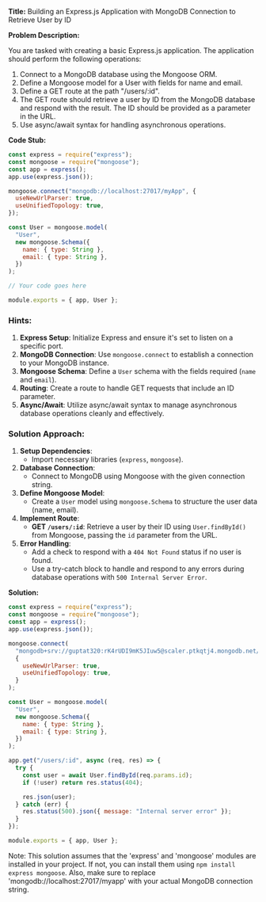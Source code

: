 **Title:** Building an Express.js Application with MongoDB Connection to Retrieve User by ID

**Problem Description:**

You are tasked with creating a basic Express.js application. The application should perform the following operations:

1. Connect to a MongoDB database using the Mongoose ORM.
2. Define a Mongoose model for a User with fields for name and email.
3. Define a GET route at the path "/users/:id".
4. The GET route should retrieve a user by ID from the MongoDB database and respond with the result. The ID should be provided as a parameter in the URL.
5. Use async/await syntax for handling asynchronous operations.

**Code Stub:**

```javascript
const express = require("express");
const mongoose = require("mongoose");
const app = express();
app.use(express.json());

mongoose.connect("mongodb://localhost:27017/myApp", {
  useNewUrlParser: true,
  useUnifiedTopology: true,
});

const User = mongoose.model(
  "User",
  new mongoose.Schema({
    name: { type: String },
    email: { type: String },
  })
);

// Your code goes here

module.exports = { app, User };
```

### Hints:

1. **Express Setup**: Initialize Express and ensure it's set to listen on a specific port.
2. **MongoDB Connection**: Use `mongoose.connect` to establish a connection to your MongoDB instance.
3. **Mongoose Schema**: Define a `User` schema with the fields required (`name` and `email`).
4. **Routing**: Create a route to handle GET requests that include an ID parameter.
5. **Async/Await**: Utilize async/await syntax to manage asynchronous database operations cleanly and effectively.

### Solution Approach:

1. **Setup Dependencies**:
   - Import necessary libraries (`express`, `mongoose`).
2. **Database Connection**:
   - Connect to MongoDB using Mongoose with the given connection string.
3. **Define Mongoose Model**:
   - Create a `User` model using `mongoose.Schema` to structure the user data (name, email).
4. **Implement Route**:
   - **GET `/users/:id`**: Retrieve a user by their ID using `User.findById()` from Mongoose, passing the `id` parameter from the URL.
5. **Error Handling**:
   - Add a check to respond with a `404 Not Found` status if no user is found.
   - Use a try-catch block to handle and respond to any errors during database operations with `500 Internal Server Error`.

**Solution:**

```javascript
const express = require("express");
const mongoose = require("mongoose");
const app = express();
app.use(express.json());

mongoose.connect(
  "mongodb+srv://guptat320:rK4rUDI9mK5JIuw5@scaler.ptkqtj4.mongodb.net/scaler?retryWrites=true&w=majority",
  {
    useNewUrlParser: true,
    useUnifiedTopology: true,
  }
);

const User = mongoose.model(
  "User",
  new mongoose.Schema({
    name: { type: String },
    email: { type: String },
  })
);

app.get("/users/:id", async (req, res) => {
  try {
    const user = await User.findById(req.params.id);
    if (!user) return res.status(404);

    res.json(user);
  } catch (err) {
    res.status(500).json({ message: "Internal server error" });
  }
});

module.exports = { app, User };
```

Note: This solution assumes that the 'express' and 'mongoose' modules are installed in your project. If not, you can install them using `npm install express mongoose`. Also, make sure to replace 'mongodb://localhost:27017/myapp' with your actual MongoDB connection string.
